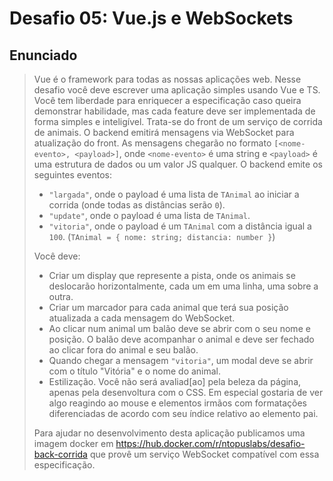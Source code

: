 # Desafio 05: Vue.js e WebSockets

## Enunciado
> Vue é o framework para todas as nossas aplicações web. Nesse desafio você deve escrever uma aplicação simples usando Vue e TS. Você tem liberdade para enriquecer a especificação caso queira demonstrar habilidade, mas cada feature deve ser implementada de forma simples e inteligível. Trata-se do front de um serviço de corrida de animais. O backend emitirá mensagens via WebSocket para atualização do front. As mensagens chegarão no formato `[<nome-evento>, <payload>]`, onde `<nome-evento>` é uma string e `<payload>` é uma estrutura de dados ou um valor JS qualquer. O backend emite os seguintes eventos:
> * `"largada"`, onde o payload é uma lista de `TAnimal` ao iniciar a corrida (onde todas as distâncias serão `0`).
> * `"update"`, onde o payload é uma lista de `TAnimal`.
> * `"vitoria"`, onde o payload é um `TAnimal` com a distância igual a `100`. (`TAnimal = { nome: string; distancia: number }`)
>
> Você deve:
> * Criar um display que represente a pista, onde os animais se deslocarão horizontalmente, cada um em uma linha, uma sobre a outra.
> * Criar um marcador para cada animal que terá sua posição atualizada a cada mensagem do WebSocket.
> * Ao clicar num animal um balão deve se abrir com o seu nome e posição. O balão deve acompanhar o animal e deve ser fechado ao clicar fora do animal e seu balão.
> * Quando chegar a mensagem `"vitoria"`, um modal deve se abrir com o título "Vitória" e o nome do animal.
> * Estilização. Você não será avaliad[ao] pela beleza da página, apenas pela desenvoltura com o CSS. Em especial gostaria de ver algo reagindo ao mouse e elementos irmãos com formatações diferenciadas de acordo com seu índice relativo ao elemento pai.
>
> Para ajudar no desenvolvimento desta aplicação publicamos uma imagem docker em https://hub.docker.com/r/ntopuslabs/desafio-back-corrida que provê um serviço WebSocket compatível com essa especificação.
